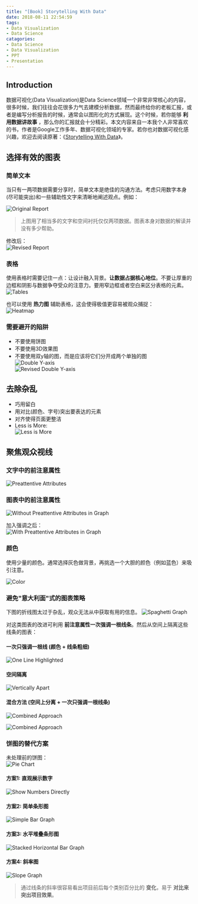 ```yaml
---
title: "[Book] Storytelling With Data"
date: 2018-08-11 22:54:59
tags:
- Data Visualization
- Data Science
catagories:
- Data Science
- Data Visualization
- PPT
- Presentation
---
```

## Introduction
数据可视化(Data Visualization)是Data Science领域一个非常非常核心的内容，很多时候，我们往往会花很多力气去建模分析数据，然而最终给你的老板汇报，或者是编写分析报告的时候，通常会以图形化的方式展现。这个时候，若你能够 __利用数据讲故事__ ，那么你的汇报就会十分精彩。本文内容来自一本我个人非常喜欢的书，作者是Google工作多年、数据可视化领域的专家。若你也对数据可视化感兴趣，欢迎去阅读原著：《[Storytelling With Data](http://www.storytellingwithdata.com/book/)》。

## 选择有效的图表
### 简单文本
当只有一两项数据需要分享时，简单文本是绝佳的沟通方法。考虑只用数字本身(尽可能突出)和一些辅助性文字来清晰地阐述观点。例如：

![Original Report](https://raw.githubusercontent.com/lucasxlu/blog/master/source/_posts/book-storytelling-with-data/report_original.png)
> 上图用了相当多的文字和空间衬托仅仅两项数据。图表本身对数据的解读并没有多少帮助。

修改后：  
![Revised Report](https://raw.githubusercontent.com/lucasxlu/blog/master/source/_posts/book-storytelling-with-data/report_revised.png)

### 表格
使用表格时需要记住一点：让设计融入背景。__让数据占据核心地位__。不要让厚重的边框和阴影与数据争夺受众的注意力。要用窄边框或者空白来区分表格的元素。
![Tables](https://raw.githubusercontent.com/lucasxlu/blog/master/source/_posts/book-storytelling-with-data/tables.png)

也可以使用 __热力图__ 辅助表格，这会使得极值更容易被观众捕捉：  
![Heatmap](https://raw.githubusercontent.com/lucasxlu/blog/master/source/_posts/book-storytelling-with-data/heatmap.png)

### 需要避开的陷阱
* 不要使用饼图
* 不要使用3D效果图
* 不要使用双y轴的图，而是应该将它们分开成两个单独的图  
![Double Y-axis](https://raw.githubusercontent.com/lucasxlu/blog/master/source/_posts/book-storytelling-with-data/double-y-before.png)  
![Revised Double Y-axis](https://raw.githubusercontent.com/lucasxlu/blog/master/source/_posts/book-storytelling-with-data/double-y-revised.png)

## 去除杂乱
* 巧用留白
* 用对比(颜色、字号)突出要表达的元素
* 对齐使得页面更整洁
* Less is More:  
![Less is More](https://raw.githubusercontent.com/lucasxlu/blog/master/source/_posts/book-storytelling-with-data/less-is-more.png)

## 聚焦观众视线
### 文字中的前注意属性
![Preattentive Attributes](https://raw.githubusercontent.com/lucasxlu/blog/master/source/_posts/book-storytelling-with-data/preatten-attr.png)

### 图表中的前注意属性
![Without Preattentive Attributes in Graph](https://raw.githubusercontent.com/lucasxlu/blog/master/source/_posts/book-storytelling-with-data/no-attr.png)

加入强调之后：  
![With Preattentive Attributes in Graph](https://raw.githubusercontent.com/lucasxlu/blog/master/source/_posts/book-storytelling-with-data/with-attr.png)

### 颜色
使用少量的颜色。通常选择灰色做背景，再挑选一个大胆的颜色（例如蓝色）来吸引注意。

![Color](https://raw.githubusercontent.com/lucasxlu/blog/master/source/_posts/book-storytelling-with-data/color.png)

### 避免"意大利面"式的图表策略
下图的折线图太过于杂乱，观众无法从中获取有用的信息。
![Spaghetti Graph](https://raw.githubusercontent.com/lucasxlu/blog/master/source/_posts/book-storytelling-with-data/spaghetti-graph.png)

对这类图表的改进可利用 __前注意属性一次强调一根线条__。然后从空间上隔离这些线条的图表：
#### 一次只强调一根线 (颜色 + 线条粗细)
![One Line Highlighted](https://raw.githubusercontent.com/lucasxlu/blog/master/source/_posts/book-storytelling-with-data/one-line-highlighted.png)

#### 空间隔离
![Vertically Apart](https://raw.githubusercontent.com/lucasxlu/blog/master/source/_posts/book-storytelling-with-data/v-apart.png)

#### 混合方法 (空间上分离 + 一次只强调一根线条)
![Combined Approach](https://raw.githubusercontent.com/lucasxlu/blog/master/source/_posts/book-storytelling-with-data/combined-approach-v.png)

![Combined Approach](https://raw.githubusercontent.com/lucasxlu/blog/master/source/_posts/book-storytelling-with-data/combined-approach-h.png)

### 饼图的替代方案
未处理前的饼图：  
![Pie Chart](https://raw.githubusercontent.com/lucasxlu/blog/master/source/_posts/book-storytelling-with-data/pie-chart.png)

#### 方案1: 直观展示数字
![Show Numbers Directly](https://raw.githubusercontent.com/lucasxlu/blog/master/source/_posts/book-storytelling-with-data/numbers.png)

#### 方案2: 简单条形图
![Simple Bar Graph](https://raw.githubusercontent.com/lucasxlu/blog/master/source/_posts/book-storytelling-with-data/bar.png)

#### 方案3: 水平堆叠条形图
![Stacked Horizontal Bar Graph](https://raw.githubusercontent.com/lucasxlu/blog/master/source/_posts/book-storytelling-with-data/h-bar.png)

#### 方案4: 斜率图
![Slope Graph](https://raw.githubusercontent.com/lucasxlu/blog/master/source/_posts/book-storytelling-with-data/slope.png)
> 通过线条的斜率很容易看出项目前后每个类别百分比的 __变化__，易于 __对比来突出项目效果__。

